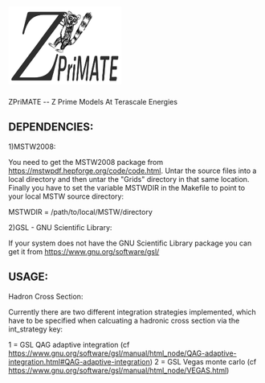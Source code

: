# <img src=icons/logotype.png width=225 height=154 /> 

ZPriMATE -- Z Prime Models At Terascale Energies


DEPENDENCIES:
----------------------------

1)MSTW2008:

You need to get the MSTW2008 package from https://mstwpdf.hepforge.org/code/code.html. 
Untar the source files into a local directory and then untar the "Grids" directory in that same location.
Finally you have to set the variable MSTWDIR in the Makefile to point to your local MSTW source directory:

  MSTWDIR = /path/to/local/MSTW/directory

  
  
2)GSL - GNU Scientific Library:

If your system does not have the GNU Scientific Library package you can get it from https://www.gnu.org/software/gsl/





USAGE:
----------------------------

Hadron Cross Section:

Currently there are two different integration strategies implemented, which have to be specified when calcuating 
a hadronic cross section via the int_strategy key:

  1 = GSL QAG adaptive integration (cf https://www.gnu.org/software/gsl/manual/html_node/QAG-adaptive-integration.html#QAG-adaptive-integration)
  2 = GSL Vegas monte carlo (cf https://www.gnu.org/software/gsl/manual/html_node/VEGAS.html)
